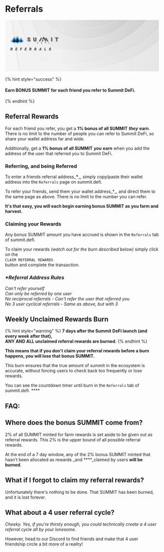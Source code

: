 # Referrals

![](../.gitbook/assets/referrals-masthead.jpg)

{% hint style="success" %}
#### Earn BONUS SUMMIT for each friend you refer to Summit DeFi.
{% endhint %}

## Referral Rewards

For each friend you refer, you get a **1% bonus of all SUMMIT** _**they**_ **earn**. There is no limit to the number of people you can refer to Summit DeFi, so share your wallet address far and wide.

Additionally, get a **1% bonus of all SUMMIT** _**you**_ **earn** when you add the address of the user that referred you to Summit DeFi.  


### Referring, and being Referred

To enter a friends referral address_**\***_, simply copy/paste their wallet address into the `Referrals` page on summit.defi. 

To refer your friends, send them your wallet address_\*_, and direct them to the same page as above. There is no limit to the number you can refer.

**It's that easy, you will each begin earning bonus SUMMIT as you farm and harvest.**  


### Claiming your Rewards

Any bonus SUMMIT amount you have accrued is shown in the `Referrals` tab of summit.defi.

To claim your rewards _\(watch out for the burn described below\)_ simply click on the  
`CLAIM REFERRAL REWARDS`   
button and complete the transaction.  


### _\*Referral Address Rules_

_Can't refer yourself  
Can only be referred by one user  
No reciprocal referrals - Can't refer the user that referred you  
No 3 user cyclical referrals - Same as above, but with 3_



## Weekly Unclaimed Rewards Burn

{% hint style="warning" %}
**7 days after the Summit DeFi launch \(and every week after that\),  
ANY AND ALL unclaimed referral rewards are burned.**
{% endhint %}

**This means that if you don't claim your referral rewards before a burn happens, you will lose that bonus SUMMIT.**

This burn ensures that the true amount of summit in the ecosystem is accurate, without forcing users to check back too frequently or lose rewards.

You can see the countdown timer until burn in the `Referrals` tab of summit.defi. ****

## FAQ:

## Where does the bonus SUMMIT come from?

2% of all SUMMIT minted for farm rewards is set aside to be given out as referral rewards. This 2% is the upper bound of all possible referral rewards.

At the end of a 7 day window, any of the 2% bonus SUMMIT minted that hasn't been allocated as rewards _and ****_claimed by users **will be burned**.

## What if I forgot to claim my referral rewards?

Unfortunately there's nothing to be done. That SUMMIT has been burned, and it is lost forever.

## What about a 4 user referral cycle?

_Cheeky. Yes, if you're thirsty enough, you could technically create a 4 user referral cycle all by your lonesome._ 

However, head to our Discord to find friends and make that 4 user friendship circle a bit more of a reality!



